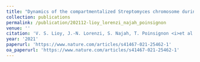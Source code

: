 ```yaml
---
title: "Dynamics of the compartmentalized Streptomyces chromosome during metabolic differentiation"
collection: publications
permalink: /publication/202112-lioy_lorenzi_najah_poinsignon
venue: ''
citation: 'V. S. Lioy, J.-N. Lorenzi, S. Najah, T. Poinsignon <i>et al.</i>. <b>Dynamics of the compartmentalized Streptomyces chromosome during metabolic differentiation</b>, <i>Nature Communications,</i> December 2021'
year: '2021'
paperurl: 'https://www.nature.com/articles/s41467-021-25462-1'
oa_paperurl: 'https://www.nature.com/articles/s41467-021-25462-1'
---
```

